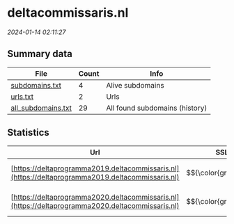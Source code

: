 # deltacommissaris.nl
*2024-01-14 02:11:27*
## Summary data


| File       | Count | Info |
|------------|-------|------|
|[subdomains.txt](/data/deltacommissaris.nl/subdomains.txt)|4|Alive subdomains|
|[urls.txt](/data/deltacommissaris.nl/urls.txt)|2|Urls|
|[all_subdomains.txt](/data/deltacommissaris.nl/all_subdomains.txt)|29|All found subdomains (history)|


## Statistics


| Url | SSL | Server | Cookie | HSTS | CSP | XFO | XXP | RP | Tech |Title |
|------------|-------|------|------|------|------|------|------|------|------|------|
|[https://deltaprogramma2019.deltacommissaris.nl](https://deltaprogramma2019.deltacommissaris.nl)| $${\color{green}A}$$ |Apache/2| |:white_check_mark: |:warning: | :white_check_mark: | :white_check_mark: | :white_check_mark: |Apache HTTP Server:2|301 Moved Perman...|
|[https://deltaprogramma2020.deltacommissaris.nl](https://deltaprogramma2020.deltacommissaris.nl)| $${\color{green}A}$$ |Apache/2| |:white_check_mark: |:warning: | :white_check_mark: | :white_check_mark: | :white_check_mark: |Apache HTTP Server:2|301 Moved Perman...|